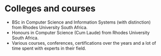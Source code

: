 # Colleges and courses

- BSc in Computer Science and Information Systems (with distinction) from Rhodes University South Africa.
- Honours in Computer Science (Cum Laude) from Rhodes University South Africa.
- Various courses, conferences, certifications over the years and a lot of time spent with experts in their field. 